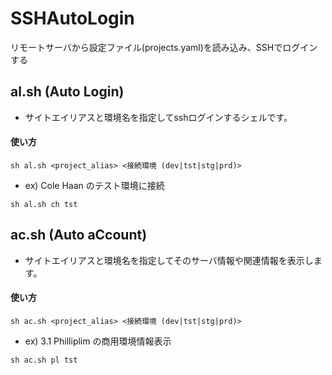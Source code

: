 # SSHAutoLogin
リモートサーバから設定ファイル(projects.yaml)を読み込み、SSHでログインする
 
 
## al.sh (Auto Login)

* サイトエイリアスと環境名を指定してsshログインするシェルです。
 
 
#### 使い方

`sh al.sh <project_alias> <接続環境 (dev|tst|stg|prd)>`
 
 
* ex) Cole Haan のテスト環境に接続

`sh al.sh ch tst`
 
 
 
 
## ac.sh (Auto aCcount)

* サイトエイリアスと環境名を指定してそのサーバ情報や関連情報を表示します。
 
 
#### 使い方

`sh ac.sh <project_alias> <接続環境 (dev|tst|stg|prd)>`
 
 
* ex) 3.1 Philliplim の商用環境情報表示

`sh ac.sh pl tst`

